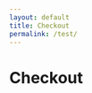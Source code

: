 ```yaml
---
layout: default
title: Checkout
permalink: /test/
---
```


# Checkout


<!DOCTYPE html>
<html lang="en">
<head>
  <meta charset="UTF-8">
  <meta name="viewport" content="width=device-width, initial-scale=1.0">
  <title>Append to Orders on GitHub</title>
  <style>
  <body>
  <h1>Append Orders to GitHub File</h1>
  <form id="updateForm">
    <label for="orders">New Order Data (JSON Format):</label>
    <textarea id="orders" rows="10" required>
{
  "order_id": "67890",
  "customer": "Jane Smith",
  "items": [
    {"item": "Orange", "quantity": 5},
    {"item": "Grapes", "quantity": 1}
  ],
  "total": 15.75
}
    </textarea>
    <label for="token">GitHub Personal Access Token:</label>
    <input type="password" id="token" placeholder="Enter your GitHub token" required>
    <label for="username">GitHub Username:</label>
    <input type="text" id="username" placeholder="Enter your GitHub username" required>
    <label for="repo">Repository Name:</label>
    <input type="text" id="repo" placeholder="Enter your repository name" required>
    <label for="path">File Path (e.g., orders.json):</label>
    <input type="text" id="path" placeholder="Enter the file path" value="orders.json" required>
    
    <!-- Payment Form -->
    <h2>Payment Information</h2>
    <label for="name">Full Name</label>
    <input type="text" id="name" required>

    <label for="email">Email Address</label>
    <input type="email" id="email" required>

    <label for="phone">Phone Number</label>
    <input type="tel" id="phone" required>

    <h3>Billing Address</h3>
    <label for="address">Street Address</label>
    <input type="text" id="address" placeholder="Street Address" required>
    <input type="text" id="city" placeholder="City" required>
    <input type="text" id="state" placeholder="State" required>
    <input type="text" id="postal-code" placeholder="Postal Code" required>
    <input type="text" id="country" placeholder="Country" required>

    <!-- Shipping Address Checkbox -->
    <label for="same-address" class="same-line">
      Shipping address is the same as billing address
      <input type="checkbox" id="same-address">
    </label>

    <!-- Shipping Address -->
    <div id="shipping-address-container">
      <h3>Shipping Address</h3>
      <label for="shipping-address">Street Address</label>
      <input type="text" id="shipping-address" placeholder="Street Address" required>
      <input type="text" id="shipping-city" placeholder="City" required>
      <input type="text" id="shipping-state" placeholder="State" required>
      <input type="text" id="shipping-postal-code" placeholder="Postal Code" required>
      <input type="text" id="shipping-country" placeholder="Country" required>
    </div>

    <button type="submit">Update File</button>
  </form>
  <p id="response" class=""></p>

  <script>
    document.getElementById("updateForm").addEventListener("submit", async (e) => {
      e.preventDefault();

      // Parse the order details from the textarea
      const newOrder = JSON.parse(document.getElementById("orders").value);

      // Collect the additional payment and shipping details
      const paymentDetails = {
        name: document.getElementById("name").value,
        email: document.getElementById("email").value,
        phone: document.getElementById("phone").value,
        billingAddress: {
          address: document.getElementById("address").value,
          city: document.getElementById("city").value,
          state: document.getElementById("state").value,
          postalCode: document.getElementById("postal-code").value,
          country: document.getElementById("country").value
        },
        shippingAddress: document.getElementById("same-address").checked
          ? null
          : {
              address: document.getElementById("shipping-address").value,
              city: document.getElementById("shipping-city").value,
              state: document.getElementById("shipping-state").value,
              postalCode: document.getElementById("shipping-postal-code").value,
              country: document.getElementById("shipping-country").value
          }
      };

      // Attach payment details to the new order
      newOrder.paymentDetails = paymentDetails;

      // Collect GitHub credentials
      const token = document.getElementById("token").value;
      const username = document.getElementById("username").value;
      const repo = document.getElementById("repo").value;
      const path = document.getElementById("path").value;
      const responseMessage = document.getElementById("response");

      responseMessage.textContent = ""; // Clear previous messages
      responseMessage.className = "";

      try {
        // Step 1: Get the current file's contents and SHA
        const fileUrl = `https://api.github.com/repos/${username}/${repo}/contents/${path}`;
        const headers = {
          Authorization: `token ${token}`,
          Accept: "application/vnd.github.v3+json"
        };

        const fileResponse = await fetch(fileUrl, { headers });
        const fileData = await fileResponse.json();

        if (!fileResponse.ok) {
          throw new Error(
            `Error fetching file: ${fileData.message || fileResponse.statusText}`
          );
        }

        const currentContent = JSON.parse(
          decodeURIComponent(escape(atob(fileData.content))) // Decode Base64 content
        );

        // Step 2: Append the new order to the existing orders
        const updatedContent = Array.isArray(currentContent)
          ? [...currentContent, newOrder] // If the file is an array, append
          : [currentContent, newOrder]; // If it's an object, make it an array

        // Step 3: Update the file on GitHub
        const updateResponse = await fetch(fileUrl, {
          method: "PUT",
          headers,
          body: JSON.stringify({
            message: `Appending new order to ${path}`,
            content: btoa(unescape(encodeURIComponent(JSON.stringify(updatedContent, null, 2)))), // Encode updated content to Base64
            sha: fileData.sha // Include current file SHA
          })
        });

        const updateData = await updateResponse.json();

        if (!updateResponse.ok) {
          throw new Error(
            `Error updating file: ${updateData.message || updateResponse.statusText}`
          );
        }

        responseMessage.textContent = "Order added successfully!";
        responseMessage.className = "success";
      } catch (error) {
        responseMessage.textContent = `Failed: ${error.message}`;
        responseMessage.className = "error";
      }
    });
  </script>
</body>
</html>

   
